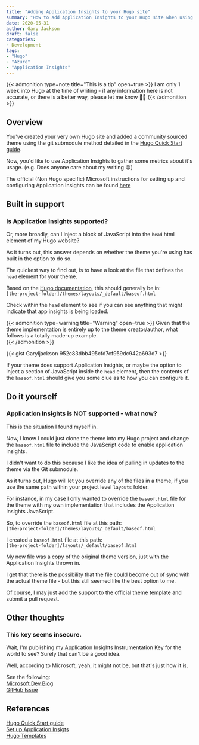 ```yaml
---
title: "Adding Application Insights to your Hugo site"
summary: "How to add Application Insights to your Hugo site when using a community theme"
date: 2020-05-31
author: Gary Jackson
draft: false
categories:
- Development
tags:
- "Hugo"
- "Azure"
- "Application Insights"
---
```


{{< admonition type=note title="This is a tip" open=true >}}
I am only 1 week into Hugo at the time of writing - if any information here is not accurate, or there is a better way, please let me know :slightly_smiling_face::pray:
{{< /admonition >}}

## Overview
You've created your very own Hugo site and added a community sourced theme using the git submodule method detailed in the [Hugo Quick Start guide](https://gohugo.io/getting-started/quick-start/#step-3-add-a-theme).

Now, you'd like to use Application Insights to gather some metrics about it's usage. (e.g. Does anyone care about my writing :grin:)

The official (Non Hugo specific) Microsoft instructions for setting up and configuring Application Insights can be found [here](https://docs.microsoft.com/en-au/azure/azure-monitor/app/website-monitoring)

## Built in support
### Is Application Insights supported?
Or, more broadly, can I inject a block of JavaScript into the `head` html element of my Hugo website?   

As it turns out, this answer depends on whether the theme you're using has built in the option to do so.

The quickest way to find out, is to have a look at the file that defines the `head` element for your theme.


Based on the [Hugo documentation](https://gohugo.io/templates/base/#define-the-base-template), this should generally be in:  
`[the-project-folder]/themes/layouts/_default/baseof.html`

Check within the `head` element to see if you can see anything that might indicate that app insights is being loaded.   

{{< admonition type=warning title="Warning" open=true >}}
Given that the theme implementation is entirely up to the theme creator/author, what follows is a totally made-up example.  
{{< /admonition >}}

{{< gist Garyljackson 952c83dbb495cfd7cf959dc942a693d7 >}}

If your theme does support Application Insights, or maybe the option to inject a section of JavaScript inside the `head` element, then the contents of the `baseof.html` should give you some clue as to how you can configure it.

## Do it yourself
### Application Insights is NOT supported - what now?
This is the situation I found myself in.

Now, I know I could just clone the theme into my Hugo project and change the `baseof.html` file to include the JavaScript code to enable application insights.

I didn't want to do this because I like the idea of pulling in updates to the theme via the Git submodule.

As it turns out, Hugo will let you override any of the files in a theme, if you use the same path within your project level `layouts` folder.

For instance, in my case I only wanted to override the `baseof.html` file for the theme with my own implementation that includes the Application Insights JavaScript.

So, to override the `baseof.html` file at this path:  
`[the-project-folder]/themes/layouts/_default/baseof.html`


I created a `baseof.html` file at this path:  
`[the-project-folder]/layouts/_default/baseof.html`

My new file was a copy of the original theme version, just with the Application Insights thrown in.

I get that there is the possibility that the file could become out of sync with the actual theme file - but this still seemed like the best option to me.

Of course, I may just add the support to the official theme template and submit a pull request.


## Other thoughts
### This key seems insecure.
Wait, I'm publishing my Application Insights Instrumentation Key for the world to see? Surely that can't be a good idea.

Well, according to Microsoft, yeah, it might not be, but that's just how it is.

See the following:  
[Microsoft Dev Blog](https://devblogs.microsoft.com/premier-developer/alternative-way-to-protect-your-application-insights-instrumentation-key-in-javascript/)  
[GitHub Issue](https://github.com/MicrosoftDocs/azure-docs/issues/28048)


## References
[Hugo Quick Start guide](https://gohugo.io/getting-started/quick-start/#step-3-add-a-theme)  
[Set up Application Insigts](https://docs.microsoft.com/en-au/azure/azure-monitor/app/website-monitoring)  
[Hugo Templates](https://gohugo.io/templates/base/#define-the-base-template)  